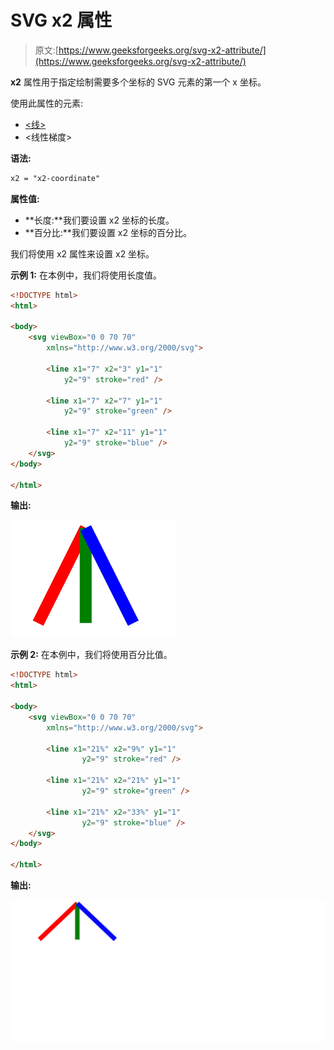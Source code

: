 # SVG x2 属性

> 原文:[https://www.geeksforgeeks.org/svg-x2-attribute/](https://www.geeksforgeeks.org/svg-x2-attribute/)

**x2** 属性用于指定绘制需要多个坐标的 SVG 元素的第一个 x 坐标。

使用此属性的元素:

*   [<线>](https://www.geeksforgeeks.org/html-svg-line/)
*   <线性梯度>

**语法:**

```html
x2 = "x2-coordinate"
```

**属性值:**

*   **长度:**我们要设置 x2 坐标的长度。
*   **百分比:**我们要设置 x2 坐标的百分比。

我们将使用 x2 属性来设置 x2 坐标。

**示例 1:** 在本例中，我们将使用长度值。

```html
<!DOCTYPE html>
<html>

<body>
    <svg viewBox="0 0 70 70" 
        xmlns="http://www.w3.org/2000/svg">

        <line x1="7" x2="3" y1="1" 
            y2="9" stroke="red" />

        <line x1="7" x2="7" y1="1" 
            y2="9" stroke="green" />

        <line x1="7" x2="11" y1="1" 
            y2="9" stroke="blue" />
    </svg>
</body>

</html>
```

**输出:**

![](img/532f04d3f4bd3323d83efc016002242d.png)

**示例 2:** 在本例中，我们将使用百分比值。

```html
<!DOCTYPE html>
<html>

<body>
    <svg viewBox="0 0 70 70" 
        xmlns="http://www.w3.org/2000/svg">

        <line x1="21%" x2="9%" y1="1" 
                y2="9" stroke="red" />

        <line x1="21%" x2="21%" y1="1" 
                y2="9" stroke="green" />

        <line x1="21%" x2="33%" y1="1" 
                y2="9" stroke="blue" />
    </svg>
</body>

</html>
```

**输出:**

![](img/6eeeb3225a52c8fb492f6e057eeb7550.png)